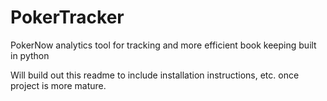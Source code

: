 # PokerTracker
PokerNow analytics tool for tracking and more efficient book keeping built in python

Will build out this readme to include installation instructions, etc. once project is more mature. 


